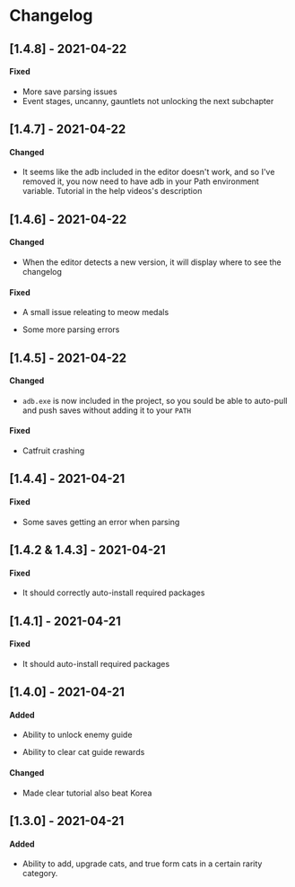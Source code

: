 # Changelog

## [1.4.8] - 2021-04-22

#### Fixed

- More save parsing issues
- Event stages, uncanny, gauntlets not unlocking the next subchapter

## [1.4.7] - 2021-04-22

#### Changed

- It seems like the adb included in the editor doesn't work, and so I've removed it, you now need to have adb in your Path environment variable. Tutorial in the help videos's description

## [1.4.6] - 2021-04-22

#### Changed

- When the editor detects a new version, it will display where to see the changelog

#### Fixed

- A small issue releating to meow medals

- Some more parsing errors

## [1.4.5] - 2021-04-22

#### Changed

- `adb.exe` is now included in the project, so you sould be able to auto-pull and push saves without adding it to your `PATH`

#### Fixed

- Catfruit crashing

## [1.4.4] - 2021-04-21

#### Fixed

- Some saves getting an error when parsing

## [1.4.2 & 1.4.3] - 2021-04-21

#### Fixed

- It should correctly auto-install required packages

## [1.4.1] - 2021-04-21

#### Fixed

- It should auto-install required packages

## [1.4.0] - 2021-04-21

#### Added

- Ability to unlock enemy guide

- Ability to clear cat guide rewards

#### Changed

- Made clear tutorial also beat Korea

## [1.3.0] - 2021-04-21

#### Added

- Ability to add, upgrade cats, and true form cats in a certain rarity category.

